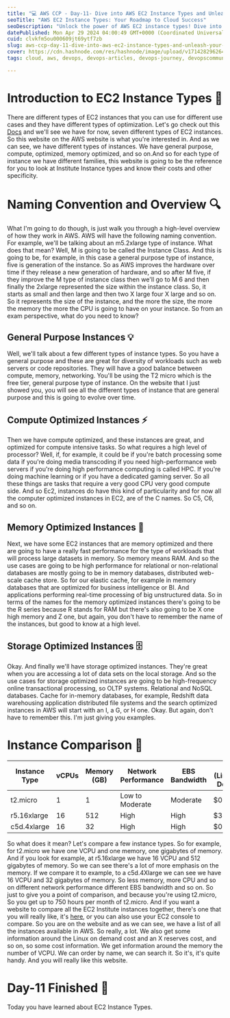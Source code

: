 ```yaml
---
title: "💻 AWS CCP - Day-11- Dive into AWS EC2 Instance Types and Unleash Your Cloud Potential 🚀"
seoTitle: "AWS EC2 Instance Types: Your Roadmap to Cloud Success"
seoDescription: "Unlock the power of AWS EC2 instance types! Dive into our insights and supercharge your cloud journey today!"
datePublished: Mon Apr 29 2024 04:00:49 GMT+0000 (Coordinated Universal Time)
cuid: clvkfm5ou000609jt69ytf7zb
slug: aws-ccp-day-11-dive-into-aws-ec2-instance-types-and-unleash-your-cloud-potential
cover: https://cdn.hashnode.com/res/hashnode/image/upload/v1714282962649/50e6d8da-0cea-4455-b933-bf3c3d2048c0.jpeg
tags: cloud, aws, devops, devops-articles, devops-journey, devopscommunity

---
```


# Introduction to EC2 Instance Types 📝

There are different types of EC2 instances that you can use for different use cases and they have different types of optimization. Let's go check out this [Docs](https://aws.amazon.com/ec2/instance-types/) and we'll see we have for now, seven different types of EC2 instances. So this website on the AWS website is what you're interested in. And as we can see, we have different types of instances. We have general purpose, compute, optimized, memory optimized, and so on.And so for each type of instance we have different families, this website is going to be the reference for you to look at Institute Instance types and know their costs and other specificity.

# Naming Convention and Overview 🔍

What I'm going to do though, is just walk you through a high-level overview of how they work in AWS. AWS will have the following naming convention. For example, we'll be talking about an m5.2xlarge type of instance. What does that mean? Well, M is going to be called the Instance Class. And this is going to be, for example, in this case a general purpose type of instance, five is generation of the instance. So as AWS improves the hardware over time if they release a new generation of hardware, and so after M five, if they improve the M type of instance class then we'll go to M 6 and then finally the 2xlarge represented the size within the instance class. So, it starts as small and then large and then two X large four X large and so on. So it represents the size of the instance, and the more the size, the more the memory the more the CPU is going to have on your instance. So from an exam perspective, what do you need to know?

## General Purpose Instances 💡

Well, we'll talk about a few different types of instance types. So you have a general purpose and these are great for diversity of workloads such as web servers or code repositories. They will have a good balance between compute, memory, networking. You'll be using the T2 micro which is the free tier, general purpose type of instance. On the website that I just showed you, you will see all the different types of instance that are general purpose and this is going to evolve over time.

## Compute Optimized Instances ⚡

Then we have compute optimized, and these instances are great, and optimized for compute intensive tasks. So what requires a high level of processor? Well, if, for example, it could be if you're batch processing some data if you're doing media transcoding if you need high-performance web servers if you're doing high performance computing is called HPC. If you're doing machine learning or if you have a dedicated gaming server. So all these things are tasks that require a very good CPU very good compute side. And so Ec2, instances do have this kind of particularity and for now all the computer optimized instances in EC2, are of the C names. So C5, C6, and so on.

## Memory Optimized Instances 🧠

Next, we have some EC2 instances that are memory optimized and there are going to have a really fast performance for the type of workloads that will process large datasets in memory. So memory means RAM. And so the use cases are going to be high performance for relational or non-relational databases are mostly going to be in memory databases, distributed web-scale cache store. So for our elastic cache, for example in memory databases that are optimized for business intelligence or BI. And applications performing real-time processing of big unstructured data. So in terms of the names for the memory optimized instances there's going to be the R series because R stands for RAM but there's also going to be X one high memory and Z one, but again, you don't have to remember the name of the instances, but good to know at a high level.

## Storage Optimized Instances 🗄️

Okay. And finally we'll have storage optimized instances. They're great when you are accessing a lot of data sets on the local storage. And so the use cases for storage optimized instances are going to be high-frequency online transactional processing, so OLTP systems. Relational and NoSQL databases. Cache for in-memory databases, for example, Redshift data warehousing application distributed file systems and the search optimized instances in AWS will start with an I, a G, or H one. Okay. But again, don't have to remember this. I'm just giving you examples.

# Instance Comparison 🔄

| Instance Type | vCPUs | Memory (GB) | Network Performance | EBS Bandwidth | Cost (Linux On-Demand) | Cost (1-Year Reserved) |
|---------------|-------|-------------|---------------------|---------------|------------------------|------------------------|
| t2.micro      | 1     | 1           | Low to Moderate    | Moderate      | $0.0116/hr             | $77.63/yr              |
| r5.16xlarge   | 16    | 512         | High                | High          | $3.2000/hr             | $22,364.80/yr          |
| c5d.4xlarge   | 16    | 32          | High                | High          | $0.9520/hr             | $6,665.60/yr           |

So what does it mean? Let's compare a few instance types. So for example, for t2.micro we have one VCPU and one memory, one gigabytes of memory. And if you look for example, at r5.16xlarge we have 16 VCPU and 512 gigabytes of memory. So we can see there's a lot of more emphasis on the memory. If we compare it to example, to a c5d.4Xlarge we can see we have 16 VCPU and 32 gigabytes of memory. So less memory, more CPU and so on different network performance different EBS bandwidth and so on. So just to give you a point of comparison, and because you're using t2.micro, So you get up to 750 hours per month of t2.micro. And if you want a website to compare all the EC2 Institute instances together, there's one that you will really like, it's [here](https://instances.vantage.sh/), or you can also use your EC2 console to compare. So you are on the website and as we can see, we have a list of all the instances available in AWS. So really, a lot. We also get some information around the Linux on demand cost and an X reserves cost, and so on, so some cost information. We get information around the memory the number of VCPU. We can order by name, we can search it. So it's, it's quite handy. And you will really like this website.

# Day-11 Finished 🎉

Today you have learned about EC2 Instance Types.

